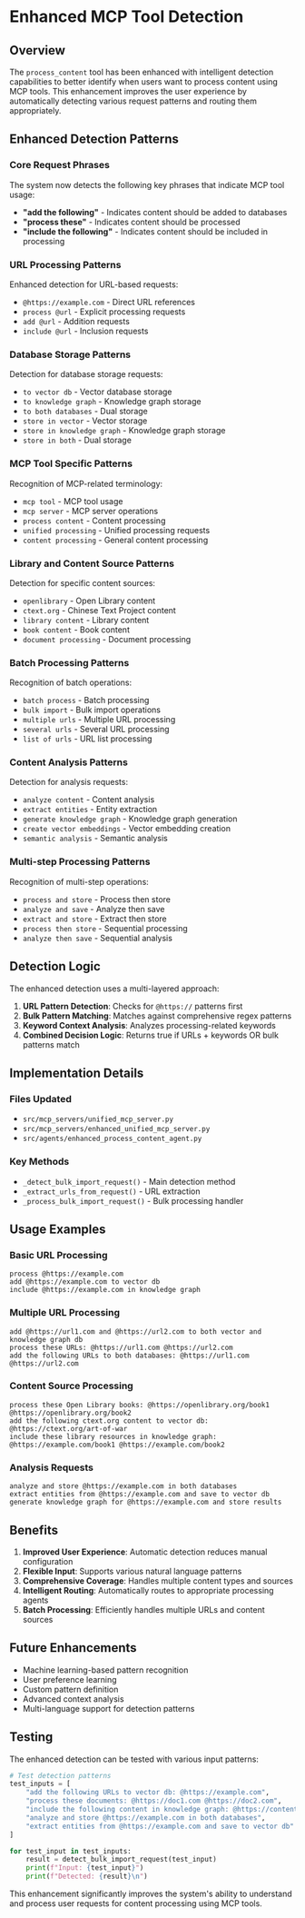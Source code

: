 # Enhanced MCP Tool Detection

## Overview

The `process_content` tool has been enhanced with intelligent detection capabilities to better identify when users want to process content using MCP tools. This enhancement improves the user experience by automatically detecting various request patterns and routing them appropriately.

## Enhanced Detection Patterns

### Core Request Phrases

The system now detects the following key phrases that indicate MCP tool usage:

- **"add the following"** - Indicates content should be added to databases
- **"process these"** - Indicates content should be processed
- **"include the following"** - Indicates content should be included in processing

### URL Processing Patterns

Enhanced detection for URL-based requests:

- `@https://example.com` - Direct URL references
- `process @url` - Explicit processing requests
- `add @url` - Addition requests
- `include @url` - Inclusion requests

### Database Storage Patterns

Detection for database storage requests:

- `to vector db` - Vector database storage
- `to knowledge graph` - Knowledge graph storage
- `to both databases` - Dual storage
- `store in vector` - Vector storage
- `store in knowledge graph` - Knowledge graph storage
- `store in both` - Dual storage

### MCP Tool Specific Patterns

Recognition of MCP-related terminology:

- `mcp tool` - MCP tool usage
- `mcp server` - MCP server operations
- `process content` - Content processing
- `unified processing` - Unified processing requests
- `content processing` - General content processing

### Library and Content Source Patterns

Detection for specific content sources:

- `openlibrary` - Open Library content
- `ctext.org` - Chinese Text Project content
- `library content` - Library content
- `book content` - Book content
- `document processing` - Document processing

### Batch Processing Patterns

Recognition of batch operations:

- `batch process` - Batch processing
- `bulk import` - Bulk import operations
- `multiple urls` - Multiple URL processing
- `several urls` - Several URL processing
- `list of urls` - URL list processing

### Content Analysis Patterns

Detection for analysis requests:

- `analyze content` - Content analysis
- `extract entities` - Entity extraction
- `generate knowledge graph` - Knowledge graph generation
- `create vector embeddings` - Vector embedding creation
- `semantic analysis` - Semantic analysis

### Multi-step Processing Patterns

Recognition of multi-step operations:

- `process and store` - Process then store
- `analyze and save` - Analyze then save
- `extract and store` - Extract then store
- `process then store` - Sequential processing
- `analyze then save` - Sequential analysis

## Detection Logic

The enhanced detection uses a multi-layered approach:

1. **URL Pattern Detection**: Checks for `@https://` patterns first
2. **Bulk Pattern Matching**: Matches against comprehensive regex patterns
3. **Keyword Context Analysis**: Analyzes processing-related keywords
4. **Combined Decision Logic**: Returns true if URLs + keywords OR bulk patterns match

## Implementation Details

### Files Updated

- `src/mcp_servers/unified_mcp_server.py`
- `src/mcp_servers/enhanced_unified_mcp_server.py`
- `src/agents/enhanced_process_content_agent.py`

### Key Methods

- `_detect_bulk_import_request()` - Main detection method
- `_extract_urls_from_request()` - URL extraction
- `_process_bulk_import_request()` - Bulk processing handler

## Usage Examples

### Basic URL Processing
```
process @https://example.com
add @https://example.com to vector db
include @https://example.com in knowledge graph
```

### Multiple URL Processing
```
add @https://url1.com and @https://url2.com to both vector and knowledge graph db
process these URLs: @https://url1.com @https://url2.com
add the following URLs to both databases: @https://url1.com @https://url2.com
```

### Content Source Processing
```
process these Open Library books: @https://openlibrary.org/book1 @https://openlibrary.org/book2
add the following ctext.org content to vector db: @https://ctext.org/art-of-war
include these library resources in knowledge graph: @https://example.com/book1 @https://example.com/book2
```

### Analysis Requests
```
analyze and store @https://example.com in both databases
extract entities from @https://example.com and save to vector db
generate knowledge graph for @https://example.com and store results
```

## Benefits

1. **Improved User Experience**: Automatic detection reduces manual configuration
2. **Flexible Input**: Supports various natural language patterns
3. **Comprehensive Coverage**: Handles multiple content types and sources
4. **Intelligent Routing**: Automatically routes to appropriate processing agents
5. **Batch Processing**: Efficiently handles multiple URLs and content sources

## Future Enhancements

- Machine learning-based pattern recognition
- User preference learning
- Custom pattern definition
- Advanced context analysis
- Multi-language support for detection patterns

## Testing

The enhanced detection can be tested with various input patterns:

```python
# Test detection patterns
test_inputs = [
    "add the following URLs to vector db: @https://example.com",
    "process these documents: @https://doc1.com @https://doc2.com",
    "include the following content in knowledge graph: @https://content.com",
    "analyze and store @https://example.com in both databases",
    "extract entities from @https://example.com and save to vector db"
]

for test_input in test_inputs:
    result = detect_bulk_import_request(test_input)
    print(f"Input: {test_input}")
    print(f"Detected: {result}\n")
```

This enhancement significantly improves the system's ability to understand and process user requests for content processing using MCP tools.
